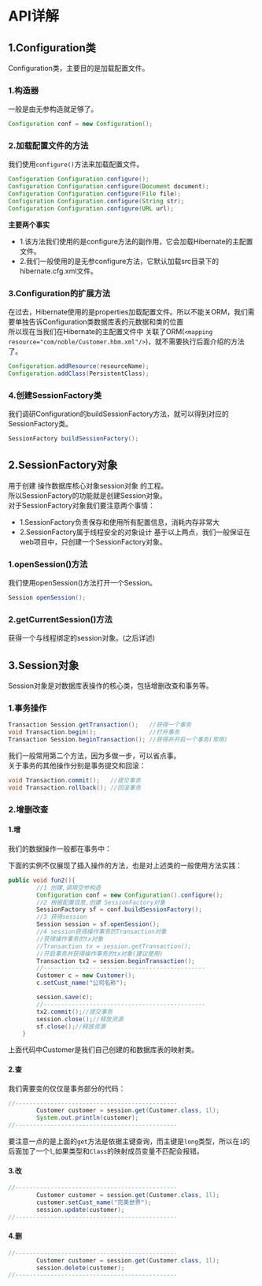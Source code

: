 # API详解

## 1.Configuration类
Configuration类，主要目的是加载配置文件。<br>

### 1.构造器
一般是由无参构造就足够了。<br>
```java
Configuration conf = new Configuration();
```

### 2.加载配置文件的方法
我们使用``configure()``方法来加载配置文件。<br>

```java
Configuration Configuration.configure();
Configuration Configuration.configure(Document document);
Configuration Configuration.configure(File file);
Configuration Configuration.configure(String str);
Configuration Configuration.configure(URL url);
```

**主要两个事实**<br>
- 1.该方法我们使用的是configure方法的副作用，它会加载Hibernate的主配置文件。
- 2.我们一般使用的是无参configure方法，它默认加载src目录下的hibernate.cfg.xml文件。

### 3.Configuration的扩展方法
在过去，Hibernate使用的是properties加载配置文件。所以不能关ORM，我们需要单独告诉Configuration类数据库表的元数据和类的位置<br>
所以现在当我们在Hibernate的主配置文件中 关联了ORM(``<mapping resource="com/noble/Customer.hbm.xml"/>``)，就不需要执行后面介绍的方法了。<br>


```java
Configuration.addResource(resourceName);
Configuration.addClass(PersistentClass);
```

### 4.创建SessionFactory类
我们调研Configuration的buildSessionFactory方法，就可以得到对应的SessionFactory类。<br>
```java
SessionFactory buildSessionFactory();
```

## 2.SessionFactory对象
用于创建 操作数据库核心对象session对象 的工程。<br>
所以SessionFactory的功能就是创建Session对象。<br>
对于SessionFactory对象我们要注意两个事情：<br>
- 1.SessionFactory负责保存和使用所有配置信息，消耗内存非常大
- 2.SessionFactory属于线程安全的对象设计
基于以上两点，我们一般保证在web项目中，只创建一个SessionFactory对象。<br>


### 1.openSession()方法
我们使用openSession()方法打开一个Session。<br>
```java
Session openSession();
```

### 2.getCurrentSession()方法
获得一个与线程绑定的session对象。(之后详述)

## 3.Session对象
Session对象是对数据库表操作的核心类，包括增删改查和事务等。<br>

### 1.事务操作
```java
Transaction Session.getTransaction();   //获得一个事务
void Transaction.begin();               //打开事务
Transaction Session.beginTransaction(); //获得并开启一个事务(常用)
```

我们一般常用第二个方法，因为多做一步，可以省点事。<br>
关于事务的其他操作分别是事务提交和回滚：<br>
```java
void Transaction.commit();   //提交事务
void Transaction.rollback(); //回滚事务
```

### 2.增删改查
#### 1.增
我们的数据操作一般都在事务中：<br>

下面的实例不仅展现了插入操作的方法，也是对上述类的一般使用方法实践：<br>
```java
public void fun2(){
		//1 创建,调用空参构造
		Configuration conf = new Configuration().configure();
		//2 根据配置信息,创建 SessionFactory对象
		SessionFactory sf = conf.buildSessionFactory();
		//3 获得session
		Session session = sf.openSession();
		//4 session获得操作事务的Transaction对象
		//获得操作事务的tx对象
		//Transaction tx = session.getTransaction();
		//开启事务并获得操作事务的tx对象(建议使用)
		Transaction tx2 = session.beginTransaction();
		//----------------------------------------------
		Customer c = new Customer();
		c.setCust_name("公司名称");

		session.save(c);
		//----------------------------------------------
		tx2.commit();//提交事务
		session.close();//释放资源
		sf.close();//释放资源
	}
```
上面代码中Customer是我们自己创建的和数据库表的映射类。<br>

#### 2.查
我们需要变的仅仅是事务部分的代码：<br>
```java
//----------------------------------------------
		Customer customer = session.get(Customer.class, 1l);
		System.out.println(customer);
//----------------------------------------------
```
要注意一点的是上面的``get``方法是依据主键查询，而主键是``long``类型，所以在``1``的后面加了一个``l``,如果类型和``Class``的映射成员变量不匹配会报错。<br>

#### 3.改
```java
//----------------------------------------------
		Customer customer = session.get(Customer.class, 1l);
		customer.setCust_name("完美世界");
		session.update(customer);
//----------------------------------------------
```

#### 4.删
```java
//----------------------------------------------
		Customer customer = session.get(Customer.class, 1l);
		session.delete(customer);
//----------------------------------------------
```



















#
